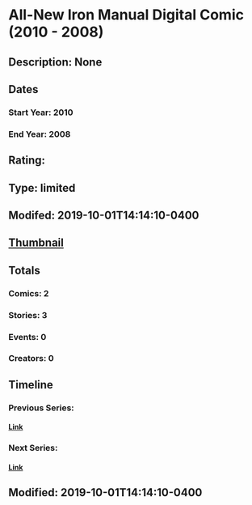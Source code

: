 # All-New Iron Manual Digital Comic (2010 - 2008)
## Description: None
## Dates
### Start Year: 2010
### End Year: 2008
## Rating: 
## Type: limited
## Modifed: 2019-10-01T14:14:10-0400
## [Thumbnail](http://i.annihil.us/u/prod/marvel/i/mg/3/60/5a90336e055b9.jpg)
## Totals
### Comics: 2
### Stories: 3
### Events: 0
### Creators: 0
## Timeline
### Previous Series: 
#### [Link]()
### Next Series: 
#### [Link]()
## Modified: 2019-10-01T14:14:10-0400